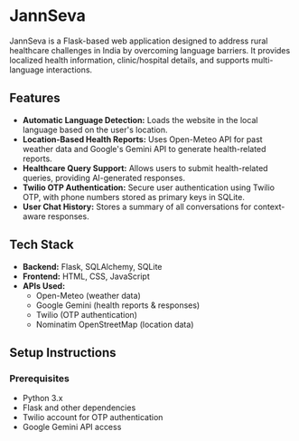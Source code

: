 # JannSeva

JannSeva is a Flask-based web application designed to address rural healthcare challenges in India by overcoming language barriers. It provides localized health information, clinic/hospital details, and supports multi-language interactions.

## Features
- **Automatic Language Detection:** Loads the website in the local language based on the user's location.
- **Location-Based Health Reports:** Uses Open-Meteo API for past weather data and Google's Gemini API to generate health-related reports.
- **Healthcare Query Support:** Allows users to submit health-related queries, providing AI-generated responses.
- **Twilio OTP Authentication:** Secure user authentication using Twilio OTP, with phone numbers stored as primary keys in SQLite.
- **User Chat History:** Stores a summary of all conversations for context-aware responses.

## Tech Stack
- **Backend:** Flask, SQLAlchemy, SQLite
- **Frontend:** HTML, CSS, JavaScript
- **APIs Used:**
  - Open-Meteo (weather data)
  - Google Gemini (health reports & responses)
  - Twilio (OTP authentication)
  - Nominatim OpenStreetMap (location data)

## Setup Instructions

### Prerequisites
- Python 3.x
- Flask and other dependencies
- Twilio account for OTP authentication
- Google Gemini API access
